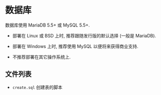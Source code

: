 # 数据库

数据库使用 MariaDB 5.5+ 或 MySQL 5.5+.

* 部署在 Linux 或 BSD 上时, 推荐跟随发行版的默认选择 (一般是 MariaDB).

* 部署在 Windows 上时, 推荐使用 MySQL 以便将来获得商业支持.

* 不推荐部署在其它操作系统上.

## 文件列表

* `create.sql` 创建表的脚本
